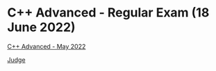 # C++ Advanced - Regular Exam (18 June 2022)

[C++ Advanced - May 2022](https://softuni.bg/trainings/3658/cpp-advanced-may-2022)

[Judge](https://judge.softuni.org/Contests/3552/CPlusPlus-Advanced-Exam-18-June-2022)

